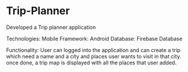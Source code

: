 # Trip-Planner

Developed a Trip planner application

Technologies:
Mobile Framework: Android
Database: Firebase Database

Functionality:
User can logged into the application and can create a trip which need a name and a city and places user wants to visit in that city.
once done, a trip map is displayed with all the places that user added.
